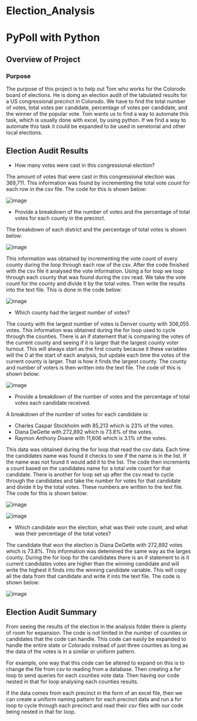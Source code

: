 # Election_Analysis

# PyPoll with Python

## Overview of Project

### Purpose

The purpose of this project is to help out Tom who works for the Colorodo board of elections. He is doing an election audit of the tabulated results for a US congressional precinct in Colorodo. We have to find the total number of votes, total votes per candidate, percentage of votes per candidate, and the winner of the popular vote. Tom wants us to find a way to automate this task, which is usually done with excel, by using python. If we find a way to automate this task it could be expanded to be used in senetorial and other local elections.

## Election Audit Results

- How many votes were cast in this congressional election?

The amount of votes that were cast in this congressional election was 369,711. This information was found by incrementing the total vote count for each row in the csv file. The code for this is shown below:

![image](https://user-images.githubusercontent.com/92827264/146693460-a530e50a-7c39-489d-9a9e-f1da17ddaf6d.png)


- Provide a breakdown of the number of votes and the percentage of total votes for each county in the precinct.

The breakdown of each district and the percentage of total votes is shown below:

![image](https://user-images.githubusercontent.com/92827264/146693518-44efdcbb-dad3-4d87-9ef8-047c8df72a36.png)

This information was obtained by incrementing the vote count of every county during the loop through each row of the csv. After the code finished with the csv file it analysed the vote information. Using a for loop we loop through each county that was found during the csv read. We take the vote count for the county and divide it by the total votes. Then write the results into the text file. This is done in the code below: 

![image](https://user-images.githubusercontent.com/92827264/146693719-214114aa-a371-4ab7-80af-6d98d0ec09d5.png)

- Which county had the largest number of votes?

The county with the largest number of votes is Denver county with 306,055 votes. This information was obtained during the for loop used to cycle through the counties. There is an if statement that is comparing the votes of the current county and seeing if it is larger that the largest county voter turnout. This will always start as the first county because it these variables will the 0 at the start of each analysis, but update each time the votes of the current county is larger. That is how it finds the largest county. The county and number of voters is then written into the text file. The code of this is shown below:

![image](https://user-images.githubusercontent.com/92827264/146693979-ba9a7839-5e09-4af7-9b4f-bf4321133e29.png)

- Provide a breakdown of the number of votes and the percentage of total votes each candidate received.

A breakdown of the number of votes for each candidate is:
- Charles Caspar Stockholm with 85,213 which is 23% of the votes.
- Diana DeGette with 272,892 which is 73.8% of the votes.
- Raymon Anthony Doane with 11,606 which is 3.1% of the votes.

This data was obtained during the for loop that read the csv data. Each time the candidates name was found it checks to see if the name is in the list. If the name was not found it would add it to the list. The code then increments a count based on the candidates name for a total vote count for that candidate. There is another for loop set up after the csv read to cycle through the candidates and take the number for votes for that candidate and divide it by the total votes. These numbers are written to the text file. The code for this is shown below:

![image](https://user-images.githubusercontent.com/92827264/146694238-1b42daf2-cb42-44ea-be39-ab9c83249932.png)

![image](https://user-images.githubusercontent.com/92827264/146694249-284ae0c9-018b-4113-b42d-0c623837dd4a.png)

- Which candidate won the election, what was their vote count, and what was their percentage of the total votes?

The candidate that won the election is Diana DeGette with 272,892 votes which is 73.8%. This information was detemined the same way as the larges county. During the for loop for the candidates there is an if statement to is it current candidates votes are higher than the winning candidate and will write the highest it finds into the winning candidate variable. This will copy all the data from that candidate and write it into the text file. The code is shown below:

![image](https://user-images.githubusercontent.com/92827264/146694376-636cf2fc-2bfc-4a38-ab2d-6e33ab90061a.png)

## Election Audit Summary

  From seeing the results of the election in the analysis folder there is plenty of room for expansion. The code is not limited in the number of counties or candidates that the code can handle. This code can easily be expanded to handle the entire state or Colorado instead of just three counties as long as the data of the votes is in a similar or uniform pattern.
  
  For example, one way that this code can be altered to expand on this is to change the file from csv to reading from a database. Then creating a for loop to send queries for each counties vote data. Then having our code nested in that for loop analysing each counties results.
  
  If the data comes from each precinct in the form of an excel file, then we can create a uniform naming pattern for each precinct data and run a for loop to cycle through each precinct and read their csv files with our code being nested in that for loop.

